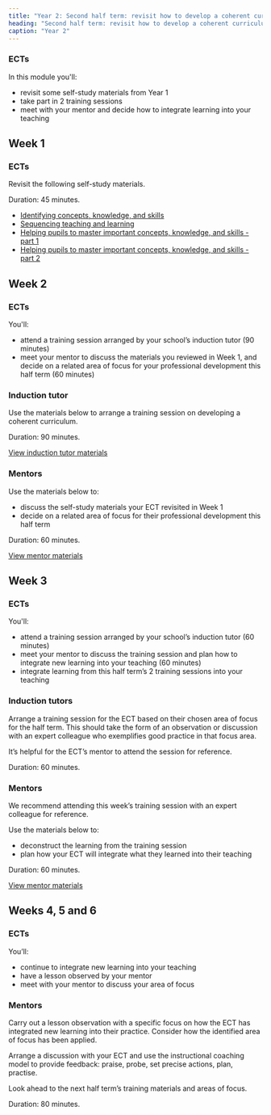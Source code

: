 ```yaml
---
title: "Year 2: Second half term: revisit how to develop a coherent curriculum"
heading: "Second half term: revisit how to develop a coherent curriculum"
caption: "Year 2"
---
```


### ECTs
In this module you'll:

- revisit some self-study materials from Year 1
- take part in 2 training sessions
- meet with your mentor and decide how to integrate learning into your teaching

## Week 1

### ECTs

Revisit the following self-study materials.

Duration: 45 minutes.

- [Identifying concepts, knowledge, and skills](/teach-first/year-1-how-to-design-a-coherent-curriculum/summer-week-2-ect-session-overview/) 
- [Sequencing teaching and learning](/teach-first/year-1-how-to-design-a-coherent-curriculum/summer-week-3-ect-session-overview/) 
- [Helping pupils to master important concepts, knowledge, and skills - part 1](/teach-first/year-1-how-to-design-a-coherent-curriculum/summer-week-4-ect-session-overview/) 
- [Helping pupils to master important concepts, knowledge, and skills - part 2](/teach-first/year-1-how-to-design-a-coherent-curriculum/summer-week-5-ect-session-overview/)  


## Week 2

### ECTs

You'll:

- attend a training session arranged by your school’s induction tutor (90 minutes) 
- meet your mentor to discuss the materials you reviewed in Week 1, and decide on a related area of focus for your professional development this half term (60 minutes) 

### Induction tutor

Use the materials below to arrange a training session on developing a coherent curriculum. 

Duration: 90 minutes.

[View induction tutor materials](/teach-first/year-2-how-can-you-develop-a-coherent-curriculum/summer-week-2-induction-tutor-materials/)

### Mentors

Use the materials below to: 

- discuss the self-study materials your ECT revisited in Week 1 
- decide on a related area of focus for their professional development this half term

Duration: 60 minutes.

[View mentor materials](/teach-first/year-2-how-can-you-develop-a-coherent-curriculum/summer-week-2-mentor-materials/)

## Week 3

### ECTs

You'll:

- attend a training session arranged by your school’s induction tutor (60 minutes)
- meet your mentor to discuss the training session and plan how to integrate new learning into your teaching (60 minutes) 
- integrate learning from this half term’s 2 training sessions into your teaching

### Induction tutors

Arrange a training session for the ECT based on their chosen area of focus for the half term. This should take the form of an observation or discussion with an expert colleague who exemplifies good practice in that focus area. 

It’s helpful for the ECT’s mentor to attend the session for reference. 

Duration: 60 minutes.

### Mentors

We recommend attending this week’s training session with an expert colleague for reference. 

Use the materials below to: 

- deconstruct the learning from the training session 
- plan how your ECT will integrate what they learned into their teaching 

Duration: 60 minutes.

[View mentor materials](/teach-first/year-2-how-can-you-develop-pupils-intrinsic-motivation/autumn-week-3-mentor-materials)

## Weeks 4, 5 and 6

### ECTs

You’ll: 

- continue to integrate new learning into your teaching 
- have a lesson observed by your mentor 
- meet with your mentor to discuss your area of focus 

### Mentors

Carry out a lesson observation with a specific focus on how the ECT has integrated new learning into their practice. Consider how the identified area of focus has been applied. 

Arrange a discussion with your ECT and use the instructional coaching model to provide feedback: praise, probe, set precise actions, plan, practise. 

Look ahead to the next half term’s training materials and areas of focus. 

Duration: 80 minutes. 